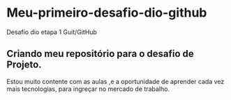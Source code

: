 # Meu-primeiro-desafio-dio-github
Desafio dio  etapa 1 Guit/GitHub

## Criando meu repositório para o desafio de Projeto.

Estou muito contente com as aulas ,e a oportunidade de aprender
cada vez mais tecnologias, para ingreçar no mercado de trabalho.
